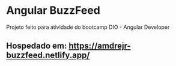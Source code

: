 # Angular BuzzFeed
Projeto feito para atividade do bootcamp DIO - Angular Developer

## Hospedado em: https://amdrejr-buzzfeed.netlify.app/
